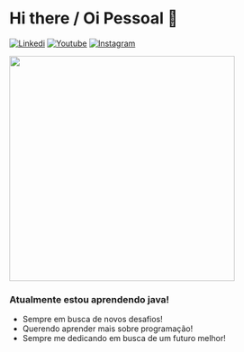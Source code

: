   # Hi there / Oi Pessoal 👋
  
  [![Linkedi](https://img.shields.io/badge/LinkedIn-0077B5?style=for-the-badge&logo=linkedin&logoColor=white)](https://www.linkedin.com/in/thiagoatl/)
          [![Youtube](https://img.shields.io/badge/YouTube-FF0000?style=for-the-badge&logo=youtube&logoColor=whit)](https://www.youtube.com/channel/UC8yh4Ow0PjzE3xmGadDOing)
          [![Instagram](https://img.shields.io/badge/Instagram-E4405F?style=for-the-badge&logo=instagram&logoColor=white)](https://instagram.com/thiagoatl_)

          
   <img height = "400" weight = "400" src="https://cdn.jsdelivr.net/gh/devicons/devicon/icons/java/java-original-wordmark.svg" />
   
### Atualmente estou aprendendo java!
- Sempre em busca de novos desafios!
- Querendo aprender mais sobre programação!
- Sempre me dedicando em busca de um futuro melhor!
